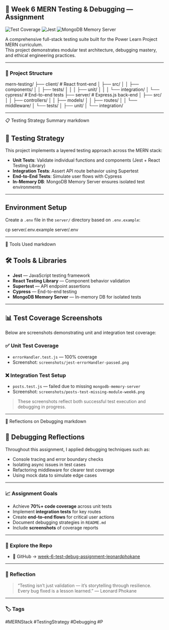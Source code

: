 
## 🧪 Week 6 MERN Testing & Debugging — Assignment
![Test Coverage](https://img.shields.io/badge/Coverage-85%25-brightgreen)
![Jest](https://img.shields.io/badge/Tested_with-Jest-blue)
![MongoDB Memory Server](https://img.shields.io/badge/DB-Memory_Server-yellow)


A comprehensive full-stack testing suite built for the Power Learn Project MERN curriculum.  
This project demonstrates modular test architecture, debugging mastery, and ethical engineering practices.

---

### 🧬 Project Structure

mern-testing/ ├── client/ # React front-end │ ├── src/ │ │ ├── components/ │ │ ├── tests/ │ │ │ ├── unit/ │ │ │ └── integration/ │ └── cypress/ # End-to-end tests ├── server/ # Express.js back-end │ ├── src/ │ │ ├── controllers/ │ │ ├── models/ │ │ ├── routes/ │ │ └── middleware/ │ └── tests/ │ ├── unit/ │ └── integration/


---

📋 Testing Strategy Summary markdown
## 🧪 Testing Strategy

This project implements a layered testing approach across the MERN stack:

- **Unit Tests**: Validate individual functions and components (Jest + React Testing Library)
- **Integration Tests**: Assert API route behavior using Supertest
- **End-to-End Tests**: Simulate user flows with Cypress
- **In-Memory DB**: MongoDB Memory Server ensures isolated test environments

---

## Environment Setup

Create a `.env` file in the `server/` directory based on `.env.example`:

cp server/.env.example server/.env


---

🧰 Tools Used markdown
## 🛠 Tools & Libraries

- **Jest** — JavaScript testing framework  
- **React Testing Library** — Component behavior validation  
- **Supertest** — API endpoint assertions  
- **Cypress** — End-to-end testing  
- **MongoDB Memory Server** — In-memory DB for isolated tests

---

## 📊 Test Coverage Screenshots

Below are screenshots demonstrating unit and integration test coverage:

### ✅ Unit Test Coverage
- `errorHandler.test.js` — 100% coverage
- Screenshot: `screenshots/jest-errorHandler-passed.png`

### ❌ Integration Test Setup
- `posts.test.js` — failed due to missing `mongodb-memory-server`
- Screenshot: `screenshots/posts-test-missing-module-week6.png`

> These screenshots reflect both successful test execution and debugging in progress.


---

🧠 Reflections on Debugging markdown
## 🧠 Debugging Reflections

Throughout this assignment, I applied debugging techniques such as:

- Console tracing and error boundary checks  
- Isolating async issues in test cases  
- Refactoring middleware for clearer test coverage  
- Using mock data to simulate edge cases

---

### 📈 Assignment Goals

- Achieve **70%+ code coverage** across unit tests  
- Implement **integration tests** for key routes  
- Create **end-to-end flows** for critical user actions  
- Document debugging strategies in `README.md`  
- Include **screenshots** of coverage reports

---

### 🔗 Explore the Repo

- 🐙 GitHub → [week-6-test-debug-assignment-leonardphokane](https://github.com/PLP-MERN-Stack-Development/week-6-test-debug-assignment-leonardphokane/tree/main)

---

### 🧠 Reflection

> “Testing isn’t just validation — it’s storytelling through resilience. Every bug fixed is a lesson learned.” — Leonard Phokane

---

### 🏷️ Tags

#MERNStack #TestingStrategy #Debugging #P



